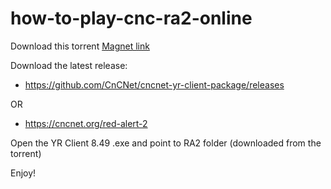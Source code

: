 # how-to-play-cnc-ra2-online

Download this torrent
[Magnet link](https://tinyurl.com/cncra2nacho)

Download the latest release:
- https://github.com/CnCNet/cncnet-yr-client-package/releases
  
OR


- https://cncnet.org/red-alert-2

Open the YR Client 8.49 .exe and point to RA2 folder (downloaded from the torrent)

Enjoy!
